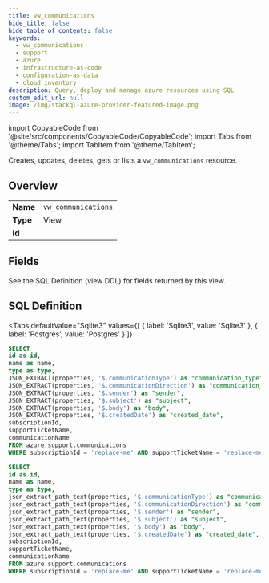 ```yaml
--- 
title: vw_communications
hide_title: false
hide_table_of_contents: false
keywords:
  - vw_communications
  - support
  - azure
  - infrastructure-as-code
  - configuration-as-data
  - cloud inventory
description: Query, deploy and manage azure resources using SQL
custom_edit_url: null
image: /img/stackql-azure-provider-featured-image.png
---
```


import CopyableCode from '@site/src/components/CopyableCode/CopyableCode';
import Tabs from '@theme/Tabs';
import TabItem from '@theme/TabItem';

Creates, updates, deletes, gets or lists a <code>vw_communications</code> resource.

## Overview
<table><tbody>
<tr><td><b>Name</b></td><td><code>vw_communications</code></td></tr>
<tr><td><b>Type</b></td><td>View</td></tr>
<tr><td><b>Id</b></td><td><CopyableCode code="azure.support.vw_communications" /></td></tr>
</tbody></table>

## Fields

See the SQL Definition (view DDL) for fields returned by this view.

## SQL Definition

<Tabs
defaultValue="Sqlite3"
values={[
{ label: 'Sqlite3', value: 'Sqlite3' },
{ label: 'Postgres', value: 'Postgres' }
]}
>
<TabItem value="Sqlite3">

```sql
SELECT
id as id,
name as name,
type as type,
JSON_EXTRACT(properties, '$.communicationType') as "communication_type",
JSON_EXTRACT(properties, '$.communicationDirection') as "communication_direction",
JSON_EXTRACT(properties, '$.sender') as "sender",
JSON_EXTRACT(properties, '$.subject') as "subject",
JSON_EXTRACT(properties, '$.body') as "body",
JSON_EXTRACT(properties, '$.createdDate') as "created_date",
subscriptionId,
supportTicketName,
communicationName
FROM azure.support.communications
WHERE subscriptionId = 'replace-me' AND supportTicketName = 'replace-me';
```

</TabItem>
<TabItem value="Postgres">

```sql
SELECT
id as id,
name as name,
type as type,
json_extract_path_text(properties, '$.communicationType') as "communication_type",
json_extract_path_text(properties, '$.communicationDirection') as "communication_direction",
json_extract_path_text(properties, '$.sender') as "sender",
json_extract_path_text(properties, '$.subject') as "subject",
json_extract_path_text(properties, '$.body') as "body",
json_extract_path_text(properties, '$.createdDate') as "created_date",
subscriptionId,
supportTicketName,
communicationName
FROM azure.support.communications
WHERE subscriptionId = 'replace-me' AND supportTicketName = 'replace-me';
```

</TabItem>
</Tabs>
